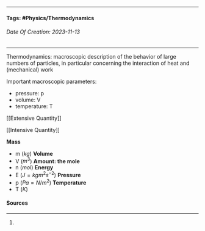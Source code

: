 __________________________________________________________________________
#### **Tags:** #Physics/Thermodynamics
###### *Date Of Creation: 2023-11-13*
__________________________________________________________________________

Thermodynamics: macroscopic description of the behavior of large numbers of particles, in particular concerning the interaction of heat and (mechanical) work

Important macroscopic parameters: 
- pressure: p
- volume: V
- temperature: T

[[Extensive Quantity]]

[[Intensive Quantity]]

**Mass**
- m ($kg$)
**Volume**
- V ($m^3$)
**Amount: the mole**
- n ($mol$)
**Energy**
- E ($J = kg m^2 s^{-2}$)
**Pressure**
- p ($Pa = N/m^2$)
**Temperature**
- T ($K$)

#### Sources
__________________________________________________________________________
1. 